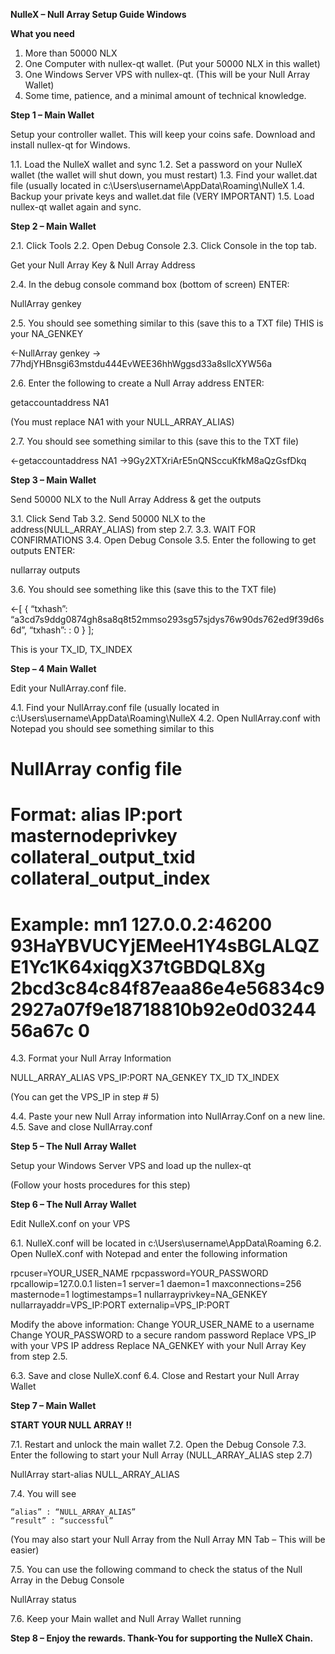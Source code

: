 **NulleX – Null Array Setup Guide Windows**



**What you need**

1. More than 50000 NLX
2. One Computer with nullex-qt wallet.  (Put your 50000 NLX in this wallet)
3. One Windows Server VPS with nullex-qt. (This will be your Null Array Wallet)
4. Some time, patience, and a minimal amount of technical knowledge.


**Step 1 – Main Wallet**

Setup your controller wallet.  This will keep your coins safe.
Download and install nullex-qt for Windows.

1.1.  Load the NulleX wallet and sync
1.2.  Set a password on your NulleX wallet (the wallet will shut down, you must restart)
1.3.  Find your wallet.dat file (usually located in c:\Users\username\AppData\Roaming\NulleX
1.4.  Backup your private keys and wallet.dat file (VERY IMPORTANT)
1.5.  Load nullex-qt wallet again and sync.

**Step 2 – Main Wallet**

2.1.  Click Tools
2.2.  Open Debug Console
2.3.  Click Console in the top tab.

Get your Null Array Key & Null Array Address

2.4.   In the debug console command box (bottom of screen) ENTER:

NullArray genkey

2.5.  You should see something similar to this (save this to a TXT file) THIS is your NA_GENKEY

<-NullArray genkey
-> 77hdjYHBnsgi63mstdu444EvWEE36hhWggsd33a8sllcXYW56a

2.6.  Enter the following to create a Null Array address ENTER:

getaccountaddress NA1

(You must replace NA1 with your NULL_ARRAY_ALIAS)

2.7.   You should see something similar to this (save this to the TXT file)

<-getaccountaddress NA1
->9Gy2XTXriArE5nQNSccuKfkM8aQzGsfDkq

**Step 3 – Main Wallet**

Send 50000 NLX to the Null Array Address & get the outputs

3.1.   Click Send Tab
3.2.   Send 50000 NLX to the address(NULL_ARRAY_ALIAS) from step 2.7.
3.3.   WAIT FOR CONFIRMATIONS
3.4.   Open Debug Console
3.5.   Enter the following to get outputs ENTER:

nullarray outputs

3.6.   You should see something like this (save this to the TXT file)

<-[
     {
		“txhash”: “a3cd7s9ddg0874gh8sa8q8t52mmso293sg57sjdys76w90ds762ed9f39d6s6d”,
		“txhash”: : 0
      }
    ];

This is your TX_ID, TX_INDEX

**Step – 4  Main Wallet**

Edit your NullArray.conf file.

4.1.   Find your NullArray.conf file (usually located in c:\Users\username\AppData\Roaming\NulleX
4.2.   Open NullArray.conf with Notepad you should see something similar to this

# NullArray config file
# Format: alias IP:port masternodeprivkey collateral_output_txid collateral_output_index
# Example: mn1 127.0.0.2:46200 93HaYBVUCYjEMeeH1Y4sBGLALQZE1Yc1K64xiqgX37tGBDQL8Xg 2bcd3c84c84f87eaa86e4e56834c92927a07f9e18718810b92e0d0324456a67c 0

4.3.   Format your Null Array Information

NULL_ARRAY_ALIAS VPS_IP:PORT NA_GENKEY TX_ID TX_INDEX

(You can get the VPS_IP in step # 5)

4.4.   Paste your new Null Array information into NullArray.Conf on a new line.
4.5.   Save and close NullArray.conf

**Step 5 – The Null Array Wallet**

Setup your Windows Server VPS and load up the nullex-qt

(Follow your hosts procedures for this step)


**Step 6 – The Null Array Wallet**

Edit NulleX.conf on your VPS 

6.1.   NulleX.conf will be located in c:\Users\username\AppData\Roaming
6.2.   Open NulleX.conf with Notepad and enter the following information

rpcuser=YOUR_USER_NAME
rpcpassword=YOUR_PASSWORD
rpcallowip=127.0.0.1
listen=1
server=1
daemon=1
maxconnections=256
masternode=1
logtimestamps=1
nullarrayprivkey=NA_GENKEY
nullarrayaddr=VPS_IP:PORT
externalip=VPS_IP:PORT


Modify the above information:
Change YOUR_USER_NAME to a username
Change YOUR_PASSWORD to a secure random password
Replace VPS_IP with your VPS IP address
Replace NA_GENKEY with your Null Array Key from step 2.5.


6.3.   Save and close NulleX.conf
6.4.   Close and Restart your Null Array Wallet

**Step 7 – Main Wallet**

**START YOUR NULL ARRAY !!**

7.1.   Restart and unlock the main wallet
7.2.   Open the Debug Console
7.3.   Enter the following to start your Null Array (NULL_ARRAY_ALIAS step 2.7)

NullArray start-alias NULL_ARRAY_ALIAS


7.4.   You will see

	“alias” : “NULL_ARRAY_ALIAS”
	“result” : “successful”

(You may also start your Null Array from the Null Array MN Tab – This will be easier)

7.5.   You can use the following command to check the status of the Null Array in the Debug Console

NullArray status

7.6.  Keep your Main wallet and Null Array Wallet running

**Step 8 – Enjoy the rewards.  Thank-You for supporting the NulleX Chain.**

